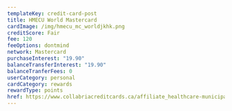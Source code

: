 ```yaml
---
templateKey: credit-card-post
title: HMECU World Mastercard
cardImage: /img/hmecu_mc_worldjkhk.png
creditScore: Fair
fee: 120
feeOptions: dontmind
network: Mastercard
purchaseInterest: "19.90"
balanceTransferInterest: "19.90"
balanceTranferFees: 0
userCategory: personal
cardCategory: rewards
rewardType: points
href: https://www.collabriacreditcards.ca/affiliate_healthcare-municipal-employees-credit-union/personal-cards/pc93/card_national-world-mastercard
---
```

